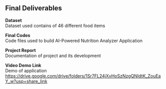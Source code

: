 ## Final Deliverables

**Dataset**  
Dataset used contains of 46 different food items  

**Final Codes**  
Code files used to build AI-Powered Nutrition Analyzer Application  

**Project Report**  
Documentation of project and its development

**Video Demo Link**  
Demo of application  
https://drive.google.com/drive/folders/1Sr7FL24jXvHoSzNzgQNIdtK_ZouEaY_w?usp=share_link
